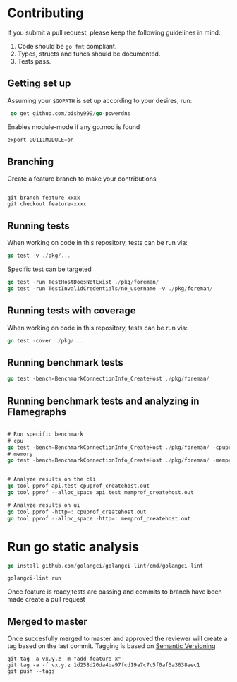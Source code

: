 # Contributing

If you submit a pull request, please keep the following guidelines in mind:

1. Code should be `go fmt` compliant.
2. Types, structs and funcs should be documented.
3. Tests pass.

## Getting set up

Assuming your `$GOPATH` is set up according to your desires, run:

```go
 go get github.com/bishy999/go-powerdns
```

Enables module-mode if any go.mod is found

```go
export GO111MODULE=on
```


## Branching

Create a feature branch to make your contributions

```git

git branch feature-xxxx
git checkout feature-xxxx

```
## Running tests

When working on code in this repository, tests can be run via:

```go
go test -v ./pkg/...
```


Specific test can be targeted

```go
go test -run TestHostDoesNotExist ./pkg/foreman/
go test -run TestInvalidCredentials/no_username -v ./pkg/foreman/
```

## Running tests with coverage

When working on code in this repository, tests can be run via:

```go
go test -cover ./pkg/...
```

## Running benchmark tests

```go
go test -bench=BenchmarkConnectionInfo_CreateHost ./pkg/foreman/

```

## Running benchmark tests and analyzing in Flamegraphs

```go

# Run specific benchmark
# cpu
go test -bench=BenchmarkConnectionInfo_CreateHost ./pkg/foreman/ -cpuprofile cpuprof_createhost.out
# memory
go test -bench=BenchmarkConnectionInfo_CreateHost ./pkg/foreman/ -memprofile memprof_createhost.out


# Analyze results on the cli
go tool pprof api.test cpuprof_createhost.out
go tool pprof --alloc_space api.test memprof_createhost.out

# Analyze results on ui
go tool pprof -http=: cpuprof_createhost.out
go tool pprof --alloc_space -http=: memprof_createhost.out

```
# Run go static analysis
```go 
go install github.com/golangci/golangci-lint/cmd/golangci-lint

golangci-lint run
```


Once feature is ready,tests are passing and commits to branch have been made create a pull request


## Merged to master
Once succesfully merged to master and approved the reviewer will create a tag based on the last commit. Tagging is based on [Semantic Versioning](https://semver.org/)
```git
git tag -a vx.y.z -m "add feature x"
git tag -a -f vx.y.z 1d258d20da4ba97fcd19a7c7c5f0af6a3638eec1
git push --tags
```